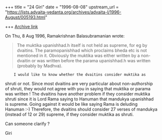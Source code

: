 +++
title = "24 Giri"
date = "1996-08-08"
upstream_url = "https://lists.advaita-vedanta.org/archives/advaita-l/1996-August/005193.html"

+++
[Archive link](https://lists.advaita-vedanta.org/archives/advaita-l/1996-August/005193.html)

On Thu, 8 Aug 1996, Ramakrishnan Balasubramanian wrote:

> The muktika upanishhad.h itself is not held as supreme, for eg by dvaitins.
 The
> paramopanishhad which proclaims bheda etc is not mentioned in it. Obviously
 the
> muktika was either written by a non-dvaitin or was written before the parama
> upanishhad.h was written (probably by Madhva).

        I would like to know whether the dvaitins consider muktika as
shruti or not. Since most dvaitins are very particular about
non-authorship of shruti, they would not agree with you in saying that
muktika or parama was written !
        The dvaitins have another problem if they consider muktika shruti
since it is Lord Rama saying to Hanuman that mandukya upanishhad is supreme.
Going against it would be like saying Rama is deluding Hanuman :-)
Therefore, the dvaitins should consider 27 verses of mandukya (instead of
12 or 29) supreme, if they consider muktika as shruti.

Can someone clarify ?

Giri

